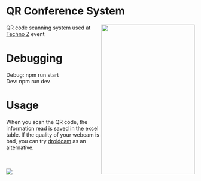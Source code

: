 <h1>QR Conference System</h1>
<img align="right" width="250" height="400" src="https://i.ibb.co/bQChvMy/Ekran-g-r-nt-s-2022-06-04-011948-1.png">
<p align="left"> 
  QR code scanning system used at <a href="https://www.linkedin.com/events/technoz6935059638434308097/">Techno Z</a> event
</p>
<h1>Debugging</h1>
Debug: npm run start<br>
Dev: npm run dev
<h1>Usage</h1>
<p>When you scan the QR code, the information read is saved in the excel table. If the quality of your webcam is bad, you can try <a href="https://play.google.com/store/apps/details?id=com.dev47apps.droidcam&hl=tr&gl=US">droidcam</a> as an alternative.</p>
<br><br>
<img  src="https://i.ibb.co/WchxZJ4/Ekran-g-r-nt-s-2022-06-04-011525.png">
